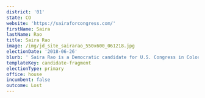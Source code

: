 ```yaml
---
district: '01'
state: CO
website: 'https://sairaforcongress.com/'
firstName: Saira
lastName: Rao
title: Saira Rao
image: /img/jd_site_sairarao_550x600_061218.jpg
electionDate: '2018-06-26'
blurb: ' Saira Rao is a Democratic candidate for U.S. Congress in Colorado’s District 1. The daughter of immigrants, Saira Rao is an entrepreneur and social justice activist who built her career around empowering marginalized communities. She is the co-founder of In This Together Media, a children’s book company that tells the stories of diverse protagonists. She and her husband Shiv live in Denver with their two children, Lila and Dar, and their dog Hector.'
templateKey: candidate-fragment
electionType: primary
office: house
incumbent: false
outcome: Lost
---
```

